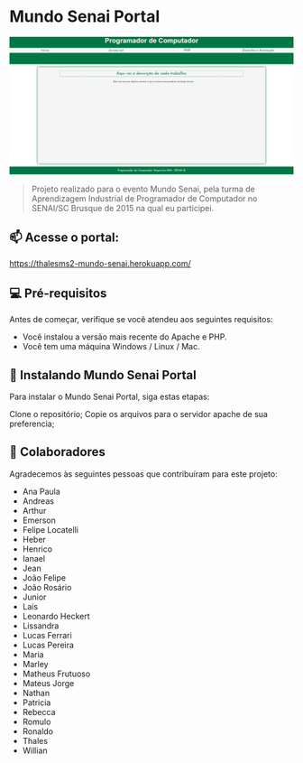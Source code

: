 # Mundo Senai Portal

<img src="./imgs/exemplo.png" alt="exemplo imagem">

> Projeto realizado para o evento Mundo Senai, pela turma de Aprendizagem Industrial de Programador de Computador no SENAI/SC Brusque de 2015 na qual eu participei.
## 📫 Acesse o portal:

https://thalesms2-mundo-senai.herokuapp.com/

## 💻 Pré-requisitos

Antes de começar, verifique se você atendeu aos seguintes requisitos:
* Você instalou a versão mais recente do Apache e PHP.
* Você tem uma máquina Windows / Linux / Mac.

## 🚀 Instalando Mundo Senai Portal

Para instalar o Mundo Senai Portal, siga estas etapas:

Clone o repositório;
Copie os arquivos para o servidor apache de sua preferencia;

## 🤝 Colaboradores

Agradecemos às seguintes pessoas que contribuíram para este projeto:
<ul>
  <li>Ana Paula</li>
  <li>Andreas</li>
  <li>Arthur</li>
  <li>Emerson</li>
  <li>Felipe Locatelli</li>
  <li>Heber</li>
  <li>Henrico</li>
  <li>Ianael</li>
  <li>Jean</li>
  <li>João Felipe</li>
  <li>João Rosário</li>
  <li>Junior</li>
  <li>Lais</li>
  <li>Leonardo Heckert</li>
  <li>Lissandra</li>
  <li>Lucas Ferrari</li>
  <li>Lucas Pereira</li>
  <li>Maria</li>
  <li>Marley</li>
  <li>Matheus Frutuoso</li>
  <li>Mateus Jorge</li>
  <li>Nathan</li>
  <li>Patricia</li>
  <li>Rebecca</li>
  <li>Romulo</li>
  <li>Ronaldo</li>
  <li>Thales</li>
  <li>Willian</li>
</ul>
